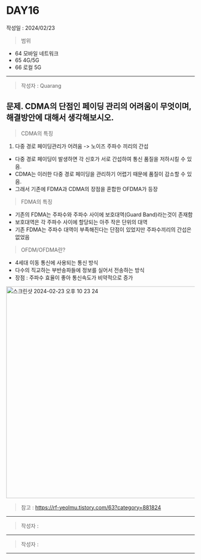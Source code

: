 # DAY16
작성일 : 2024/02/23

> 범위
- 64 모바일 네트워크
- 65 4G/5G
- 66 로컬 5G


---
> 작성자 : Quarang

## 문제. CDMA의 단점인 페이딩 관리의 어려움이 무엇이며, 해결방안에 대해서 생각해보시오.

> CDMA의 특징

1. 다중 경로 페이딩관리가 어려움 -> 노이즈 주파수 끼리의 간섭

- 다중 경로 페이딩이 발생하면 각 신호가 서로 간섭하여 통신 품질을 저하시킬 수 있음.
- CDMA는 이러한 다중 경로 페이딩을 관리하기 어렵기 때문에 품질이 감소할 수 있음.
- 그래서 기존에 FDMA과 CDMA의 장점을 혼합한 OFDMA가 등장

> FDMA의 특징

- 기존의 FDMA는 주파수와 주파수 사이에 보호대역(Guard Band)라는것이 존재함
- 보호대역은 각 주파수 사이에 할당되는 아주 작은 단위의 대역
- 기존 FDMA는 주파수 대역이 부족해진다는 단점이 있었지만 주파수끼리의 간섭은 없었음


> OFDM/OFDMA란?

- 4세대 이동 통신에 사용되는 통신 방식
- 다수의 직교하는 부반송파들에 정보를 실어서 전송하는 방식
- 장점 : 주파수 효율이 좋아 통신속도가 비약적으로 증가

<img width="564" alt="스크린샷 2024-02-23 오후 10 23 24" src="https://github.com/team-imad-study/study-question/assets/31721255/95e9ffab-8bed-4a26-b93b-e50011c6f1a0">


> 참고 : https://rf-yeolmu.tistory.com/63?category=881824

---
> 작성자 :
---
> 작성자 :
---
